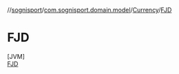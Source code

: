 //[sognisport](../../../../index.md)/[com.sognisport.domain.model](../../index.md)/[Currency](../index.md)/[FJD](index.md)

# FJD

[JVM]\
[FJD](index.md)
